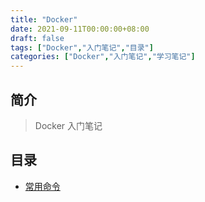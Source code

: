 ```yaml
---
title: "Docker"
date: 2021-09-11T00:00:00+08:00
draft: false
tags: ["Docker","入门笔记","目录"]
categories: ["Docker","入门笔记","学习笔记"]
---
```


## 简介

> Docker 入门笔记

## 目录

- [常用命令](../1)

